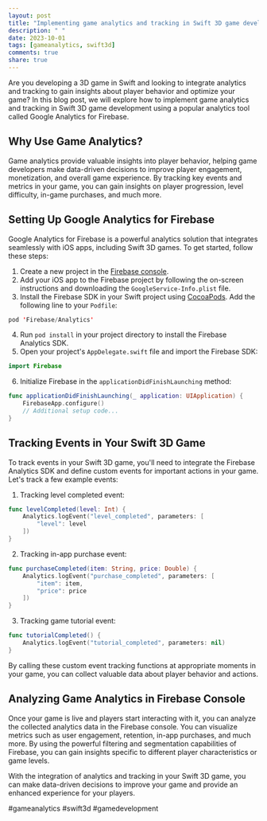```yaml
---
layout: post
title: "Implementing game analytics and tracking in Swift 3D game development"
description: " "
date: 2023-10-01
tags: [gameanalytics, swift3d]
comments: true
share: true
---
```


Are you developing a 3D game in Swift and looking to integrate analytics and tracking to gain insights about player behavior and optimize your game? In this blog post, we will explore how to implement game analytics and tracking in Swift 3D game development using a popular analytics tool called Google Analytics for Firebase.

## Why Use Game Analytics?

Game analytics provide valuable insights into player behavior, helping game developers make data-driven decisions to improve player engagement, monetization, and overall game experience. By tracking key events and metrics in your game, you can gain insights on player progression, level difficulty, in-game purchases, and much more.

## Setting Up Google Analytics for Firebase

Google Analytics for Firebase is a powerful analytics solution that integrates seamlessly with iOS apps, including Swift 3D games. To get started, follow these steps:

1. Create a new project in the [Firebase console](https://console.firebase.google.com/).
2. Add your iOS app to the Firebase project by following the on-screen instructions and downloading the `GoogleService-Info.plist` file.
3. Install the Firebase SDK in your Swift project using [CocoaPods](https://cocoapods.org/). Add the following line to your `Podfile`:

```swift
pod 'Firebase/Analytics'
```

4. Run `pod install` in your project directory to install the Firebase Analytics SDK.
5. Open your project's `AppDelegate.swift` file and import the Firebase SDK:

```swift
import Firebase
```

6. Initialize Firebase in the `applicationDidFinishLaunching` method:

```swift
func applicationDidFinishLaunching(_ application: UIApplication) {
    FirebaseApp.configure()
    // Additional setup code...
}
```

## Tracking Events in Your Swift 3D Game

To track events in your Swift 3D game, you'll need to integrate the Firebase Analytics SDK and define custom events for important actions in your game. Let's track a few example events:

1. Tracking level completed event:

```swift
func levelCompleted(level: Int) {
    Analytics.logEvent("level_completed", parameters: [
        "level": level
    ])
}
```

2. Tracking in-app purchase event:

```swift
func purchaseCompleted(item: String, price: Double) {
    Analytics.logEvent("purchase_completed", parameters: [
        "item": item,
        "price": price
    ])
}
```

3. Tracking game tutorial event:

```swift
func tutorialCompleted() {
    Analytics.logEvent("tutorial_completed", parameters: nil)
}
```

By calling these custom event tracking functions at appropriate moments in your game, you can collect valuable data about player behavior and actions.

## Analyzing Game Analytics in Firebase Console

Once your game is live and players start interacting with it, you can analyze the collected analytics data in the Firebase console. You can visualize metrics such as user engagement, retention, in-app purchases, and much more. By using the powerful filtering and segmentation capabilities of Firebase, you can gain insights specific to different player characteristics or game levels.

With the integration of analytics and tracking in your Swift 3D game, you can make data-driven decisions to improve your game and provide an enhanced experience for your players.

#gameanalytics #swift3d #gamedevelopment